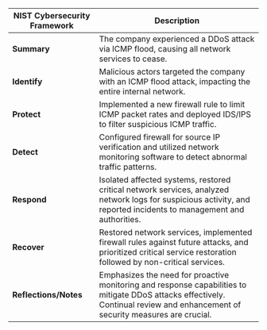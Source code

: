 | **NIST Cybersecurity Framework** | **Description**                                                                                                                                                                     |
|----------------------------------|-------------------------------------------------------------------------------------------------------------------------------------------------------------------------------------|
| **Summary**                       | The company experienced a DDoS attack via ICMP flood, causing all network services to cease.                                                                                       |
| **Identify**                      | Malicious actors targeted the company with an ICMP flood attack, impacting the entire internal network.                                                                             |
| **Protect**                       | Implemented a new firewall rule to limit ICMP packet rates and deployed IDS/IPS to filter suspicious ICMP traffic.                                                                  |
| **Detect**                        | Configured firewall for source IP verification and utilized network monitoring software to detect abnormal traffic patterns.                                                       |
| **Respond**                       | Isolated affected systems, restored critical network services, analyzed network logs for suspicious activity, and reported incidents to management and authorities.                |
| **Recover**                       | Restored network services, implemented firewall rules against future attacks, and prioritized critical service restoration followed by non-critical services.                       |
| **Reflections/Notes**             | Emphasizes the need for proactive monitoring and response capabilities to mitigate DDoS attacks effectively. Continual review and enhancement of security measures are crucial.  |
